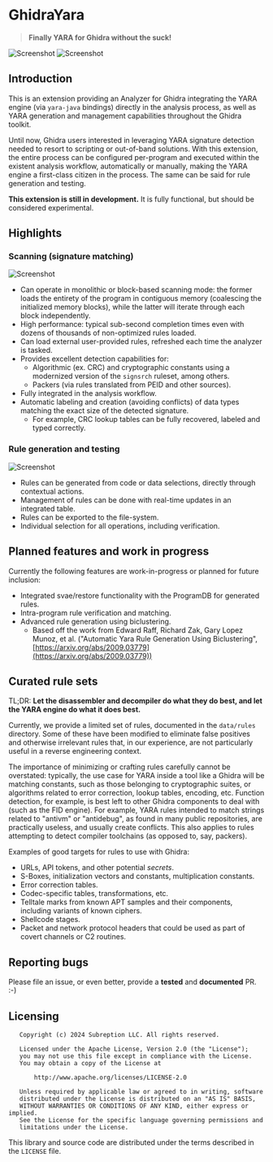 # GhidraYara

> **Finally YARA for Ghidra without the suck!**

![Screenshot](images/screenshot_1.png)
![Screenshot](images/analysis_bookmarks.png)

## Introduction

This is an extension providing an Analyzer for Ghidra integrating the YARA engine (via `yara-java`
bindings) directly in the analysis process, as well as YARA generation and management capabilities
throughout the Ghidra toolkit.

Until now, Ghidra users interested in leveraging YARA signature detection needed to resort to
scripting or out-of-band solutions. With this extension, the entire process can be configured per-program
and executed within the existent analysis workflow, automatically or manually, making the YARA
engine a first-class citizen in the process. The same can be said for rule generation and testing.

**This extension is still in development.** It is fully functional, but should be considered
experimental.

## Highlights

### Scanning (signature matching)

![Screenshot](images/analyzer.png)

 - Can operate in monolithic or block-based scanning mode: the former loads the entirety of the program in contiguous memory (coalescing the initialized memory blocks), while the latter will iterate through each block independently.
 - High performance: typical sub-second completion times even with dozens of thousands of non-optimized rules loaded.
 - Can load external user-provided rules, refreshed each time the analyzer is tasked.
 - Provides excellent detection capabilities for:
     - Algorithmic (ex. CRC) and cryptographic constants using a modernized version of the `signsrch` ruleset, among others.
     - Packers (via rules translated from PEID and other sources).
 - Fully integrated in the analysis workflow.
 - Automatic labeling and creation (avoiding conflicts) of data types matching the exact size of the detected signature.
     - For example, CRC lookup tables can be fully recovered, labeled and typed correctly.

### Rule generation and testing

![Screenshot](images/rule_management.png)

 - Rules can be generated from code or data selections, directly through contextual actions.
 - Management of rules can be done with real-time updates in an integrated table.
 - Rules can be exported to the file-system.
 - Individual selection for all operations, including verification.

## Planned features and work in progress

Currently the following features are work-in-progress or planned for future inclusion:

 - Integrated svae/restore functionality with the ProgramDB for generated rules.
 - Intra-program rule verification and matching.
 - Advanced rule generation using biclustering.
     - Based off the work from Edward Raff, Richard Zak, Gary Lopez Munoz, et al. ("Automatic Yara Rule Generation Using Biclustering", [https://arxiv.org/abs/2009.03779](https://arxiv.org/abs/2009.03779))

## Curated rule sets

TL;DR: **Let the disassembler and decompiler do what they do best, and let the YARA engine do what it does best.**

Currently, we provide a limited set of rules, documented in the `data/rules` directory. Some of
these have been modified to eliminate false positives and otherwise irrelevant rules that, in our
experience, are not particularly useful in a reverse engineering context.

The importance of minimizing or crafting rules carefully cannot be overstated: typically, the use
case for YARA inside a tool like a Ghidra will be matching constants, such as those belonging to
cryptographic suites, or algorithms related to error correction, lookup tables, encoding, etc.
Function detection, for example, is best left to other Ghidra components to deal with (such as the
FID engine). For example, YARA rules intended to match strings related to "antivm" or "antidebug",
as found in many public repositories, are practically useless, and usually create conflicts. This
also applies to rules attempting to detect compiler toolchains (as opposed to, say, packers).

Examples of good targets for rules to use with Ghidra:

 - URLs, API tokens, and other potential *secrets*.
 - S-Boxes, initialization vectors and constants, multiplication constants.
 - Error correction tables.
 - Codec-specific tables, transformations, etc.
 - Telltale marks from known APT samples and their components, including variants of known ciphers.
 - Shellcode stages.
 - Packet and network protocol headers that could be used as part of covert channels or C2 routines.

## Reporting bugs

Please file an issue, or even better, provide a **tested** and **documented** PR. :-)

## Licensing

```
   Copyright (c) 2024 Subreption LLC. All rights reserved.

   Licensed under the Apache License, Version 2.0 (the "License");
   you may not use this file except in compliance with the License.
   You may obtain a copy of the License at

       http://www.apache.org/licenses/LICENSE-2.0

   Unless required by applicable law or agreed to in writing, software
   distributed under the License is distributed on an "AS IS" BASIS,
   WITHOUT WARRANTIES OR CONDITIONS OF ANY KIND, either express or implied.
   See the License for the specific language governing permissions and
   limitations under the License.
```

This library and source code are distributed under the terms described in the `LICENSE` file.
